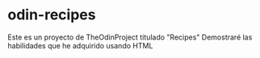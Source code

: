 # odin-recipes
Este es un proyecto de TheOdinProject titulado "Recipes"
Demostraré las habilidades que he adquirido usando HTML